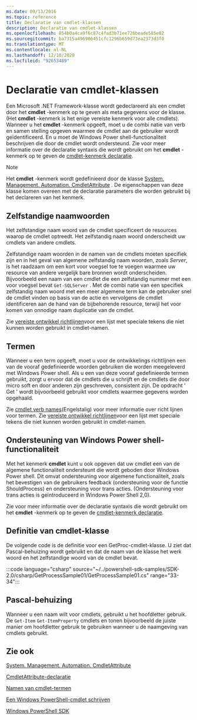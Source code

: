 ```yaml
---
ms.date: 09/13/2016
ms.topic: reference
title: Declaratie van cmdlet-klassen
description: Declaratie van cmdlet-klassen
ms.openlocfilehash: 854b0a4ca9f6c87c4fad3b71ee726beade585e02
ms.sourcegitcommit: ba7315a496986451cfc1296b659d73ea2373d3f0
ms.translationtype: MT
ms.contentlocale: nl-NL
ms.lasthandoff: 12/10/2020
ms.locfileid: "92653489"
---
```

# <a name="cmdlet-class-declaration"></a>Declaratie van cmdlet-klassen

Een Microsoft .NET Framework-klasse wordt gedeclareerd als een cmdlet door het **cmdlet** -kenmerk op te geven als meta gegevens voor de klasse. (Het **cmdlet** -kenmerk is het enige vereiste kenmerk voor alle cmdlets).
Wanneer u het **cmdlet** -kenmerk opgeeft, moet u de combi natie van verb en samen stelling opgeven waarmee de cmdlet aan de gebruiker wordt geïdentificeerd. En u moet de Windows Power shell-functionaliteit beschrijven die door de cmdlet wordt ondersteund. Zie voor meer informatie over de declaratie syntaxis die wordt gebruikt om het **cmdlet** -kenmerk op te geven de [cmdlet-kenmerk declaratie](./cmdlet-attribute-declaration.md).

> [!NOTE]
> Het **cmdlet** -kenmerk wordt gedefinieerd door de klasse [System. Management. Automation. CmdletAttribute](/dotnet/api/System.Management.Automation.CmdletAttribute) . De eigenschappen van deze klasse komen overeen met de declaratie parameters die worden gebruikt bij het declareren van het kenmerk.

## <a name="nouns"></a>Zelfstandige naamwoorden

Het zelfstandige naam woord van de cmdlet specificeert de resources waarop de cmdlet optreedt. Het zelfstandig naam woord onderscheidt uw cmdlets van andere cmdlets.

Zelfstandige naam woorden in de namen van de cmdlets moeten specifiek zijn en in het geval van algemene zelfstandig naam woorden, zoals *Server*, is het raadzaam om een kort voor voegsel toe te voegen waarmee uw resource van andere vergelijk bare bronnen wordt onderscheiden. Bijvoorbeeld een naam van een cmdlet die een zelfstandig nummer met een voor voegsel bevat `Get-SQLServer` . Met de combi natie van een specifiek zelfstandig naam woord met een meer algemene term kan de gebruiker snel de cmdlet vinden op basis van de actie en vervolgens de cmdlet identificeren aan de hand van de bijbehorende resource, terwijl het voor komen van onnodige naam duplicatie van de cmdlet.

Zie [vereiste ontwikkel richtlijnen](./required-development-guidelines.md)voor een lijst met speciale tekens die niet kunnen worden gebruikt in cmdlet-namen.

## <a name="verbs"></a>Termen

Wanneer u een term opgeeft, moet u voor de ontwikkelings richtlijnen een van de vooraf gedefinieerde woorden gebruiken die worden meegeleverd met Windows Power shell. Als u een van deze vooraf gedefinieerde termen gebruikt, zorgt u ervoor dat de cmdlets die u schrijft en de cmdlets die door micro soft en door anderen zijn geschreven, consistent zijn. De opdracht ' Get ' wordt bijvoorbeeld gebruikt voor cmdlets waarmee gegevens worden opgehaald.

Zie [cmdlet verb names](./approved-verbs-for-windows-powershell-commands.md)(Engelstalig) voor meer informatie over richt lijnen voor termen. Zie [vereiste ontwikkel richtlijnen](./required-development-guidelines.md)voor een lijst met speciale tekens die niet kunnen worden gebruikt in cmdlet-namen.

## <a name="supporting-windows-powershell-functionality"></a>Ondersteuning van Windows Power shell-functionaliteit

Met het kenmerk **cmdlet** kunt u ook opgeven dat uw cmdlet een van de algemene functionaliteit ondersteunt die wordt geboden door Windows Power shell. Dit omvat ondersteuning voor algemene functionaliteit, zoals het bevestigen van de gebruikers feedback (ondersteuning voor de functie ShouldProcess) en ondersteuning voor trans acties. (Ondersteuning voor trans acties is geïntroduceerd in Windows Power Shell 2,0).

Zie voor meer informatie over de declaratie syntaxis die wordt gebruikt om het **cmdlet** -kenmerk op te geven de [cmdlet-kenmerk declaratie](./cmdlet-attribute-declaration.md).

## <a name="cmdlet-class-definition"></a>Definitie van cmdlet-klasse

De volgende code is de definitie voor een GetProc-cmdlet-klasse. U ziet dat Pascal-behuizing wordt gebruikt en dat de naam van de klasse het werk woord en het zelfstandige woord van de cmdlet bevat.

:::code language="csharp" source="~/../powershell-sdk-samples/SDK-2.0/csharp/GetProcessSample01/GetProcessSample01.cs" range="33-34":::

## <a name="pascal-casing"></a>Pascal-behuizing

Wanneer u een naam wilt voor cmdlets, gebruikt u het hoofdletter gebruik. De `Get-Item` `Get-ItemProperty` cmdlets en tonen bijvoorbeeld de juiste manier om hoofdletter gebruik te gebruiken wanneer u de naamgeving van cmdlets gebruikt.

## <a name="see-also"></a>Zie ook

[System. Management. Automation. CmdletAttribute](/dotnet/api/System.Management.Automation.CmdletAttribute)

[CmdletAttribute-declaratie](./cmdlet-attribute-declaration.md)

[Namen van cmdlet-termen](./approved-verbs-for-windows-powershell-commands.md)

[Een Windows PowerShell-cmdlet schrijven](./writing-a-windows-powershell-cmdlet.md)

[Windows PowerShell SDK](../windows-powershell-reference.md)
